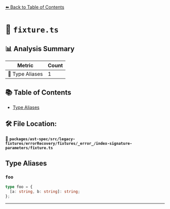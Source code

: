[⬅️ Back to Table of Contents](../../../../../../../../index.md)

# 📄 `fixture.ts`

## 📊 Analysis Summary

| Metric | Count |
|--------|-------|
| 📑 Type Aliases | 1 |

## 📚 Table of Contents

- [Type Aliases](#type-aliases)

## 🛠️ File Location:
📂 **`packages/ast-spec/src/legacy-fixtures/errorRecovery/fixtures/_error_/index-signature-parameters/fixture.ts`**

## Type Aliases

### `foo`

```ts
type foo = {
  [a: string, b: string]: string;
};
```


---